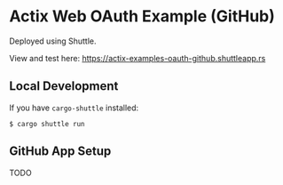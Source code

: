 # Actix Web OAuth Example (GitHub)

Deployed using Shuttle.

View and test here: <https://actix-examples-oauth-github.shuttleapp.rs>

## Local Development

If you have `cargo-shuttle` installed:

```console
$ cargo shuttle run
```

## GitHub App Setup

TODO

